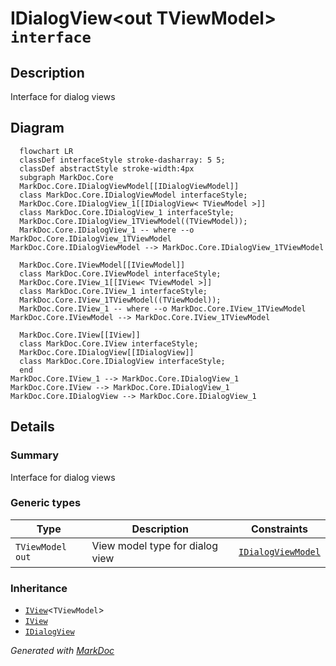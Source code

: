 # IDialogView&lt;out TViewModel&gt; `interface`

## Description
Interface for dialog views

## Diagram
```mermaid
  flowchart LR
  classDef interfaceStyle stroke-dasharray: 5 5;
  classDef abstractStyle stroke-width:4px
  subgraph MarkDoc.Core
  MarkDoc.Core.IDialogViewModel[[IDialogViewModel]]
  class MarkDoc.Core.IDialogViewModel interfaceStyle;
  MarkDoc.Core.IDialogView_1[[IDialogView< TViewModel >]]
  class MarkDoc.Core.IDialogView_1 interfaceStyle;
  MarkDoc.Core.IDialogView_1TViewModel((TViewModel));
  MarkDoc.Core.IDialogView_1 -- where --o MarkDoc.Core.IDialogView_1TViewModel
MarkDoc.Core.IDialogViewModel --> MarkDoc.Core.IDialogView_1TViewModel

  MarkDoc.Core.IViewModel[[IViewModel]]
  class MarkDoc.Core.IViewModel interfaceStyle;
  MarkDoc.Core.IView_1[[IView< TViewModel >]]
  class MarkDoc.Core.IView_1 interfaceStyle;
  MarkDoc.Core.IView_1TViewModel((TViewModel));
  MarkDoc.Core.IView_1 -- where --o MarkDoc.Core.IView_1TViewModel
MarkDoc.Core.IViewModel --> MarkDoc.Core.IView_1TViewModel

  MarkDoc.Core.IView[[IView]]
  class MarkDoc.Core.IView interfaceStyle;
  MarkDoc.Core.IDialogView[[IDialogView]]
  class MarkDoc.Core.IDialogView interfaceStyle;
  end
MarkDoc.Core.IView_1 --> MarkDoc.Core.IDialogView_1
MarkDoc.Core.IView --> MarkDoc.Core.IDialogView_1
MarkDoc.Core.IDialogView --> MarkDoc.Core.IDialogView_1
```

## Details
### Summary
Interface for dialog views

### Generic types
| Type | Description | Constraints |
| --- | --- | --- |
| `TViewModel` `out` | View model type for dialog view | [`IDialogViewModel`](./markdoccore-IDialogViewModel) |

### Inheritance
 - [`IView`](./markdoccore-IViewT)&lt;`TViewModel`&gt;
 - [
`IView`
](./markdoccore-IView)
 - [
`IDialogView`
](./markdoccore-IDialogView)

*Generated with* [*MarkDoc*](https://github.com/hailstorm75/MarkDoc.Core)
